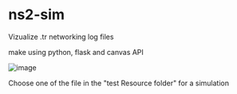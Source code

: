 # ns2-sim
Vizualize .tr networking log files

make using python, flask and canvas API

![image](https://user-images.githubusercontent.com/50148498/128620107-502af2e1-fced-40af-a51d-14ce1869973a.png)

Choose one of the file in the "test Resource folder" for a simulation
